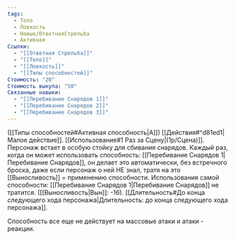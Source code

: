 ```yaml
---
tags:
  - Тело
  - Ловкость
  - Навык/ОтветнаяСтрельба
  - Активная
Ссылки:
  - "[[Ответная Стрельба]]"
  - "[[Тело]]"
  - "[[Ловкость]]"
  - "[[Типы способностей]]"
Стоимость: "20"
Стоимость выкупа: "50"
Связанные навыки:
  - "[[Перебивание Снарядов 1]]"
  - "[[Перебивание Снарядов 2]]"
  - "[[Перебивание Снарядов 3]]"
---
```

([[Типы способностей#Активная способность|А]]) [[Действия#^d81ed1|Малое действие]]. [[Использование#1 Раз за Сцену|(1р/Сцена)]]. Персонаж встает в особую стойку для сбивания снарядов. Каждый раз, когда он может использовать способность: [[Перебивание Снарядов 1|Перебивание Снарядов]], он делает это автоматически, без встречного броска, даже если персонаж о ней НЕ знал, тратя на это [[Выносливость]] = применению способности. Использования самой способности: [[Перебивание Снарядов 1|Перебивание Снарядов]] не тратится. 
([[Выносливость|Вын]]: -16). 
[[Длительность#До конца следующего хода персонажа|Длительность: до конца следующего хода персонажа]]. 

Способность все еще не действует на массовые атаки и атаки - реакции. 

